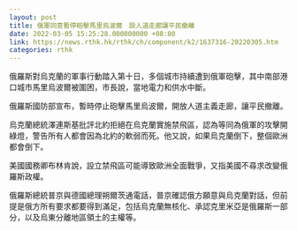 ```yaml
---
layout: post
title: 俄軍同意暫停砲擊馬里烏波爾　設人道走廊讓平民撤離
date: 2022-03-05 15:25:28.000000000 +08:00
link: https://news.rthk.hk/rthk/ch/component/k2/1637316-20220305.htm
categories: rthk
---
```


俄羅斯對烏克蘭的軍事行動踏入第十日，多個城市持續遭到俄軍砲擊，其中南部港口城市馬里烏波爾被圍困，市長說，當地電力和供水中斷。

俄羅斯國防部宣布，暫時停止砲擊馬里烏波爾，開放人道主義走廊，讓平民撤離。

烏克蘭總統澤連斯基批評北約拒絕在烏克蘭實施禁飛區，認為等同為俄軍的攻擊開綠燈，警告所有人都會因為北約的軟弱而死。他又說，如果烏克蘭倒下，整個歐洲都會倒下。

美國國務卿布林肯說，設立禁飛區可能導致歐洲全面戰爭，又指美國不尋求改變俄羅斯政權。

俄羅斯總統普京與德國總理朔爾茨通電話，普京確認俄方願意與烏克蘭對話，但前提是俄方所有要求都要得到滿足，包括烏克蘭無核化、承認克里米亞是俄羅斯一部分，以及烏東分離地區領土的主權等。
